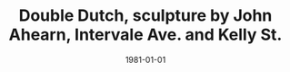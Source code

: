 --- 
title: Double Dutch, sculpture by John Ahearn, Intervale Ave. and Kelly St.
featured: sculpture-by-john-ahearn.jpg
featuredAlt: A sculpture of four girls jumping rope, installed on the side of a buildin
layout: "tc-single"
hasContentInGallery: true
date: 1981-01-01
--- 
